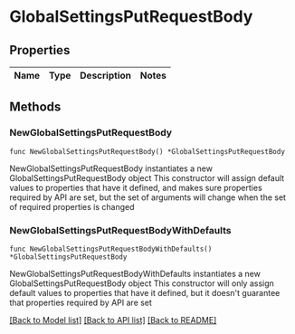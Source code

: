 # GlobalSettingsPutRequestBody

## Properties

Name | Type | Description | Notes
------------ | ------------- | ------------- | -------------

## Methods

### NewGlobalSettingsPutRequestBody

`func NewGlobalSettingsPutRequestBody() *GlobalSettingsPutRequestBody`

NewGlobalSettingsPutRequestBody instantiates a new GlobalSettingsPutRequestBody object
This constructor will assign default values to properties that have it defined,
and makes sure properties required by API are set, but the set of arguments
will change when the set of required properties is changed

### NewGlobalSettingsPutRequestBodyWithDefaults

`func NewGlobalSettingsPutRequestBodyWithDefaults() *GlobalSettingsPutRequestBody`

NewGlobalSettingsPutRequestBodyWithDefaults instantiates a new GlobalSettingsPutRequestBody object
This constructor will only assign default values to properties that have it defined,
but it doesn't guarantee that properties required by API are set


[[Back to Model list]](../README.md#documentation-for-models) [[Back to API list]](../README.md#documentation-for-api-endpoints) [[Back to README]](../README.md)


